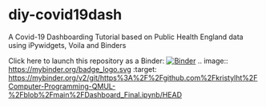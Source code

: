 # diy-covid19dash


A Covid-19 Dashboarding Tutorial based on Public Health England data using iPywidgets, Voila and Binders

Click here to launch this repository as a Binder: [![Binder](https://mybinder.org/badge_logo.svg)](https://mybinder.org/v2/git/https%3A%2F%2Fgithub.com%2Fkristylht%2FComputer-Programming-QMUL-%2Fblob%2Fmain%2FDashboard_Final.ipynb/HEAD)
.. image:: https://mybinder.org/badge_logo.svg
 :target: https://mybinder.org/v2/git/https%3A%2F%2Fgithub.com%2Fkristylht%2FComputer-Programming-QMUL-%2Fblob%2Fmain%2FDashboard_Final.ipynb/HEAD



